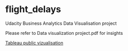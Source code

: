 # flight_delays
Udacity Business Analytics Data Visualisation project

Please refer to Data visualization project.pdf for insights

[Tableau public vizualisation](https://public.tableau.com/profile/alex.chen3804#!/vizhome/flightsProject3/Sheet7)
